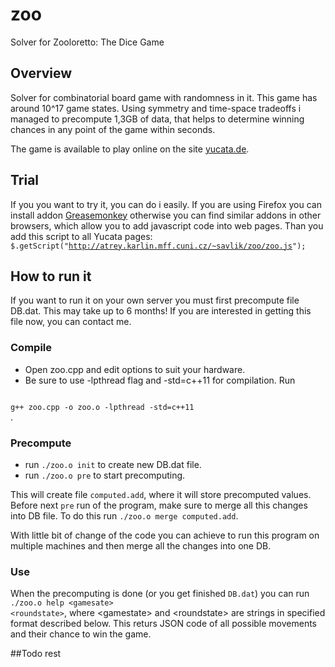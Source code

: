 # zoo
Solver for Zooloretto: The Dice Game

## Overview
Solver for combinatorial board game with randomness in it. This game has around 10^17 game states. Using symmetry and time-space tradeoffs i managed to precompute 1,3GB of data, that helps to determine winning chances in any point of the game within seconds.

The game is available to play online on the site [yucata.de](http://www.yucata.de).

## Trial
If you you want to try it, you can do i easily. If you are using Firefox you can install addon [Greasemonkey](https://addons.mozilla.org/cs/firefox/addon/greasemonkey/) otherwise you can find similar addons in other browsers, which allow you to add javascript code into web pages. Than you add this script to all Yucata pages:
<code>
$.getScript("http://atrey.karlin.mff.cuni.cz/~savlik/zoo/zoo.js");
</code>

## How to run it
If you want to run it on your own server you must first precompute file DB.dat. This may take up to 6 months! If you are interested in getting this file now, you can contact me.

### Compile
* Open zoo.cpp and edit options to suit your hardware. 
* Be sure to use -lpthread flag and -std=c++11 for compilation.
Run
<code>
g++ zoo.cpp -o zoo.o -lpthread -std=c++11
</code>.

### Precompute
* run <code>./zoo.o init</code> to create new DB.dat file.
* run <code>./zoo.o pre</code> to start precomputing.

This will create file <code>computed.add</code>, where it will store precomputed values. Before next <code>pre</code> run of the program, make sure to merge all this changes into DB file. To do this run <code>./zoo.o merge computed.add</code>.

With little bit of change of the code you can achieve to run this program on multiple machines and then merge all the changes into one DB.

### Use
When the precomputing is done (or you get finished <code>DB.dat</code>) you can run <code>./zoo.o help &lt;gamesate&gt; &lt;roundstate&gt;</code>, where &lt;gamestate&gt; and &lt;roundstate&gt; are strings in specified format described below. This returs JSON code of all possible movements and their chance to win the game.

##Todo rest
